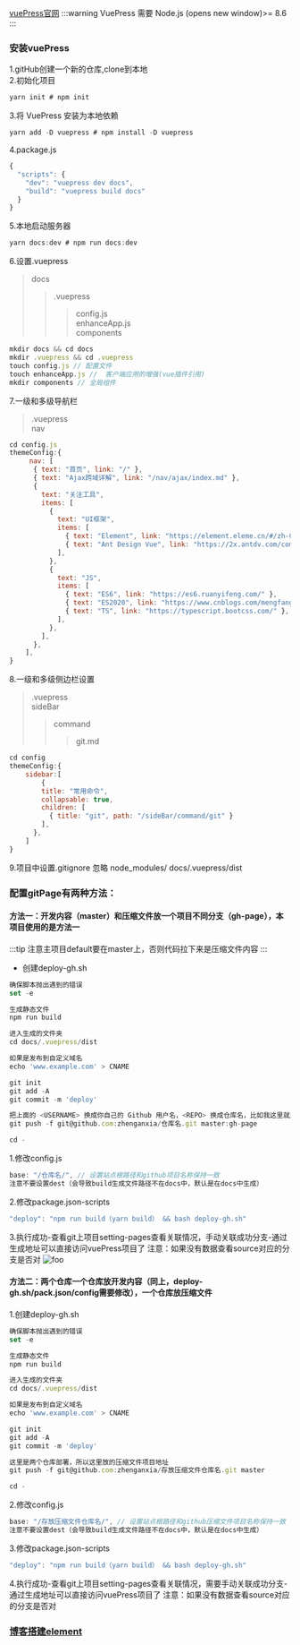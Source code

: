 [vuePress官网](https://vuepress.vuejs.org/zh/guide/getting-started.html)
:::warning
VuePress 需要 Node.js (opens new window)>= 8.6
:::
### 安装vuePress
1.gitHub创建一个新的仓库,clone到本地<br/>
2.初始化项目
```js
yarn init # npm init
```
3.将 VuePress 安装为本地依赖
```js
yarn add -D vuepress # npm install -D vuepress
```
4.package.js
```js
{
  "scripts": {
    "dev": "vuepress dev docs",
    "build": "vuepress build docs"
  }
}
```
5.本地启动服务器
```js
yarn docs:dev # npm run docs:dev
```
6.设置.vuepress

> docs
>> .vuepress
>>> config.js\
>>> enhanceApp.js\
>>> components

```js
mkdir docs && cd docs
mkdir .vuepress && cd .vuepress
touch config.js // 配置文件
touch enhanceApp.js //  客户端应用的增强(vue插件引用)
mkdir components // 全局组件
```
7.一级和多级导航栏
>.vuepress\
> nav

```js
cd config.js
themeConfig:{
     nav: [
      { text: "首页", link: "/" },
      { text: "Ajax跨域详解", link: "/nav/ajax/index.md" },
      {
        text: "关注工具",
        items: [
          {
            text: "UI框架",
            items: [
              { text: "Element", link: "https://element.eleme.cn/#/zh-CN/component/installation" },
              { text: "Ant Design Vue", link: "https://2x.antdv.com/components/overview-cn/" },
            ],
          },
          {
            text: "JS",
            items: [
              { text: "ES6", link: "https://es6.ruanyifeng.com/" },
              { text: "ES2020", link: "https://www.cnblogs.com/mengfangui/p/13885589.html/" },
              { text: "TS", link: "https://typescript.bootcss.com/" },
            ],
          },
        ],
      },
    ],
}

```
8.一级和多级侧边栏设置
>.vuepress\
>sideBar
>>command
>>>git.md

```js
cd config 
themeConfig:{
    sidebar:[
        {
        title: "常用命令",
        collapsable: true,
        children: [
          { title: "git", path: "/sideBar/command/git" }
        ],
      },
    ]
}
```
9.项目中设置.gitignore 忽略 node_modules/ docs/.vuepress/dist

### 配置gitPage有两种方法：
#### 方法一：开发内容（master）和压缩文件放一个项目不同分支（gh-page），本项目使用的是方法一
:::tip
注意主项目default要在master上，否则代码拉下来是压缩文件内容
:::
+ 创建deploy-gh.sh<br/>
```js
确保脚本抛出遇到的错误
set -e

生成静态文件
npm run build

进入生成的文件夹
cd docs/.vuepress/dist

如果是发布到自定义域名
echo 'www.example.com' > CNAME

git init
git add -A
git commit -m 'deploy'

把上面的 <USERNAME> 换成你自己的 Github 用户名，<REPO> 换成仓库名，比如我这里就是：
git push -f git@github.com:zhenganxia/仓库名.git master:gh-page

cd -
```
1.修改config.js
```js
base: "/仓库名/", // 设置站点根路径和github项目名称保持一致
注意不要设置dest（会导致build生成文件路径不在docs中，默认是在docs中生成）
```
2.修改package.json-scripts
```js
"deploy": "npm run build（yarn build） && bash deploy-gh.sh"
```
3.执行成功-查看git上项目setting-pages查看关联情况，手动关联成功分支-通过生成地址可以直接访问vuePress项目了
注意：如果没有数据查看source对应的分支是否对
<img :src="$withBase('/images/gitPage.png')" alt="foo">

#### 方法二：两个仓库一个仓库放开发内容（同上，deploy-gh.sh/pack.json/config需要修改），一个仓库放压缩文件
1.创建deploy-gh.sh<br/>
```js
确保脚本抛出遇到的错误
set -e

生成静态文件
npm run build

进入生成的文件夹
cd docs/.vuepress/dist

如果是发布到自定义域名
echo 'www.example.com' > CNAME

git init
git add -A
git commit -m 'deploy'

这里是两个仓库部署，所以这里放的压缩文件项目地址
git push -f git@github.com:zhenganxia/存放压缩文件仓库名.git master

cd -
```

2.修改config.js
```js
base: "/存放压缩文件仓库名/", // 设置站点根路径和github压缩文件项目名称保持一致
注意不要设置dest（会导致build生成文件路径不在docs中，默认是在docs中生成）
```
3.修改package.json-scripts
```js
"deploy": "npm run build（yarn build） && bash deploy-gh.sh"
```
4.执行成功-查看git上项目setting-pages查看关联情况，需要手动关联成功分支-通过生成地址可以直接访问vuePress项目了
注意：如果没有数据查看source对应的分支是否对


### [博客搭建element](https://www.jianshu.com/p/93c532cdf951)